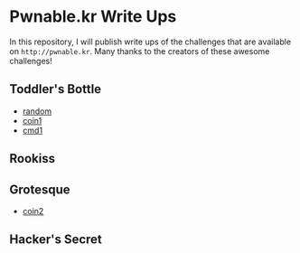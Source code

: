 # Pwnable.kr Write Ups

In this repository, I will publish write ups of the challenges that are available on `http://pwnable.kr`. Many thanks to the creators of these awesome challenges!

## Toddler's Bottle
- [random](write-ups/random/random.md)
- [coin1](write-ups/coin1/coin1.md)
- [cmd1](write-ups/cmd1/cmd1.md)

## Rookiss

## Grotesque
- [coin2](write-ups/coin2/coin2.md)

## Hacker's Secret
